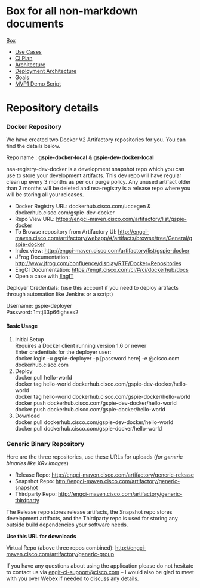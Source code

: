 # Box for all non-markdown documents
[Box](https://cisco.box.com/s/5sgypvxyn08ushwzgqkrrien44eb6evb)
- [Use Cases](https://cisco.box.com/s/lrx2ch1lw6uea3ju8adxzf6ylljw9zb0)
- [CI Plan](https://cisco.box.com/s/9ux8j18zl1fg9p4t97kpij6hwzsqe9uk)
- [Architecture](https://cisco.box.com/s/vkjtjamvssxhnsejgesffrxcx3df0grj)
- [Deployment Architecture](https://cisco.box.com/s/ar4pvin76lsy1l9obhaobv5ovngpy5ln)
- [Goals](https://cisco.box.com/s/x9q40igydif1qsocbqqmkj4a5lruab0v)
- [MVP1 Demo Script](https://cisco.box.com/s/iv33mfhkz3sdmce6o4gu9wd1rzef8ayp)

# Repository details

### Docker Repository
We have created two Docker V2 Artifactory repositories for you. You can find the details below.  

Repo name : **gspie-docker-local** & **gspie-dev-docker-local**  

nsa-registry-dev-docker is a development snapshot repo which you can use to store your development artifacts. This dev repo will have regular clean up every 3 months as per our purge policy. Any unused artifact older than 3 months will be deleted and nsa-registry is a release repo where you will be storing all your releases.  

- Docker Registry URL: dockerhub.cisco.com/uccegen & dockerhub.cisco.com/gspie-dev-docker  
- Repo View URL: https://engci-maven.cisco.com/artifactory/list/gspie-docker  
- To Browse repository from Artifactory UI: http://engci-maven.cisco.com/artifactory/webapp/#/artifacts/browse/tree/General/gspie-docker  
- Index view: http://engci-maven.cisco.com/artifactory/list/gspie-docker  
- JFrog Documentation: http://www.jfrog.com/confluence/display/RTF/Docker+Repositories  
- EngCI Documentation: https://engit.cisco.com/ci/#/ci/dockerhub/docs  
- Open a case with [EngIT](https://youtu.be/dQw4w9WgXcQ)

Deployer Credentials: (use this account if you need to deploy artifacts through automation like Jenkins or a script)  

Username: gspie-deployer  
Password: 1mtj33p66ighsxs2  

#### Basic Usage  
1. Initial Setup  
Requires a Docker client running version 1.6 or newer  
Enter credentials for the deployer user:  
    docker login -u gspie-deployer -p [password here] -e  <cec>@cisco.com dockerhub.cisco.com  
2. Deploy  
docker pull hello-world  
docker tag hello-world dockerhub.cisco.com/gspie-dev-docker/hello-world  
docker tag hello-world dockerhub.cisco.com/gspie-docker/hello-world  
docker push dockerhub.cisco.com/gspie-dev-docker/hello-world  
docker push dockerhub.cisco.com/gspie-docker/hello-world  
3.  Download  
docker pull dockerhub.cisco.com/gspie-dev-docker/hello-world  
docker pull dockerhub.cisco.com/gspie-docker/hello-world  

### Generic Binary Repository

Here are the three repositories, use these URLs for uploads (_for generic binaries like XRv images_)

- Release Repo: http://engci-maven.cisco.com/artifactory/generic-release
- Snapshot Repo: http://engci-maven.cisco.com/artifactory/generic-snapshot
- Thirdparty Repo: http://engci-maven.cisco.com/artifactory/generic-thirdparty

The Release repo stores release artifacts, the Snapshot repo stores development artifacts, and the Thirdparty repo is used for storing any outside build dependencies your software needs.

**Use this URL for downloads**

Virtual Repo (above three repos combined): http://engci-maven.cisco.com/artifactory/generic-group

If you have any questions about using the application please do not hesitate to contact us via engit-ci-support@cisco.com – I would also be glad to meet with you over Webex if needed to discuss any details.   
